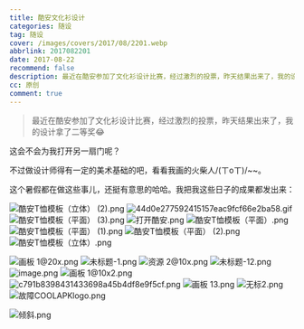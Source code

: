 ```yaml
---
title: 酷安文化衫设计
categories: 随设
tag: 随设
cover: /images/covers/2017/08/2201.webp
abbrlink: 2017082201
date: 2017-08-22
recommend: false
description: 最近在酷安参加了文化衫设计比赛，经过激烈的投票，昨天结果出来了，我的设计拿了二等奖
cc: 原创
comment: true
---
```


> 最近在酷安参加了文化衫设计比赛，经过激烈的投票，昨天结果出来了，我的设计拿了二等奖😂

这会不会为我打开另一扇门呢？

不过做设计师得有一定的美术基础的吧，看看我画的火柴人/(ㄒoㄒ)/~~。

这个暑假都在做这些事儿，还挺有意思的哈哈。我把我这些日子的成果都发出来：

![酷安T恤模板（立体） (2).png](https://i.loli.net/2020/02/11/bP7EhMHXwJNiYsG.png)
![44d0e277592415157eac9fcf66e2ba58.gif](https://i.loli.net/2020/02/11/DHsEyk3JvmUVa6O.gif)
![酷安T恤模板（平面） (3).png](https://i.loli.net/2020/02/11/BzMLui9bcs5on7S.png)
![打开酷安.png](https://i.loli.net/2020/02/11/xpKBfcWIiEGr73Q.png)
![酷安T恤模板（平面）.png](https://i.loli.net/2020/02/11/VS8LUPM6s1CvKYA.png)
![酷安T恤模板（平面） (1).png](https://i.loli.net/2020/02/11/soYvLq7f8n2KEWb.png)
![酷安T恤模板（平面） (2).png](https://i.loli.net/2020/02/11/xRt6U9Owr8VlAjL.png)
![酷安T恤模板（立体）.png](https://i.loli.net/2020/02/11/xwM2msdjeQIXiyS.png)

![画板 1@20x.png](https://i.loli.net/2020/02/11/6LxnDH5dYvFaE21.png)
![未标题-1.png](https://i.loli.net/2020/02/11/o84Su7LIQrn1XCY.png)
![资源 2@10x.png](https://i.loli.net/2020/02/11/RldbATpmfEFwY4g.png)
![未标题-12.png](https://i.loli.net/2020/02/11/lpqQXwU8EzZgiLH.png)
![image.png](https://i.loli.net/2020/02/11/yfzQX6DjVrZ3pA1.png)
![画板 1@10x2.png](https://i.loli.net/2020/02/11/2udomn8aEtpwVk7.png)
![c791b8398431433698a45b4df8e9f5cf.png](https://i.loli.net/2020/02/11/lACaNTRgmS32ij7.png)
![画板 13.png](https://i.loli.net/2020/02/11/l7kRCoNFJhusZcv.png)
![无标2.png](https://i.loli.net/2020/02/11/817dWmXDnwyiKAT.png)
![故障COOLAPKlogo.png](https://i.loli.net/2020/02/11/nRYQA7G8LJCrOwl.png)

![倾斜.png](https://i.loli.net/2020/02/11/fJsiXzjyQK8kdRo.png)
